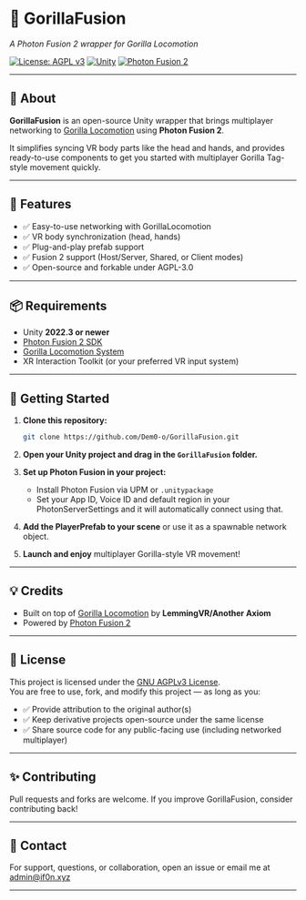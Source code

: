 # 🦍 GorillaFusion  
*A Photon Fusion 2 wrapper for Gorilla Locomotion*

[![License: AGPL v3](https://img.shields.io/badge/License-AGPL%20v3-blue.svg)](https://www.gnu.org/licenses/agpl-3.0)
[![Unity](https://img.shields.io/badge/Unity-2022.3+-black.svg?logo=unity)](https://unity.com/)
[![Photon Fusion 2](https://img.shields.io/badge/Photon-Fusion%202-brightgreen.svg)](https://doc.photonengine.com/fusion/current/)

---

## 🚀 About

**GorillaFusion** is an open-source Unity wrapper that brings multiplayer networking to [Gorilla Locomotion](https://github.com/DeadlyCobra/GorillaLocomotion) using **Photon Fusion 2**.

It simplifies syncing VR body parts like the head and hands, and provides ready-to-use components to get you started with multiplayer Gorilla Tag-style movement quickly.

---

## 🧰 Features

- ✅ Easy-to-use networking with GorillaLocomotion  
- ✅ VR body synchronization (head, hands)  
- ✅ Plug-and-play prefab support  
- ✅ Fusion 2 support (Host/Server, Shared, or Client modes)  
- ✅ Open-source and forkable under AGPL-3.0  

---

## 📦 Requirements

- Unity **2022.3 or newer**  
- [Photon Fusion 2 SDK](https://doc.photonengine.com/fusion/current/)  
- [Gorilla Locomotion System](https://github.com/DeadlyCobra/GorillaLocomotion)  
- XR Interaction Toolkit (or your preferred VR input system)  

---

## 🧪 Getting Started

1. **Clone this repository:**

   ```bash
   git clone https://github.com/Dem0-o/GorillaFusion.git
   ```

2. **Open your Unity project and drag in the `GorillaFusion` folder.**

3. **Set up Photon Fusion in your project:**
   - Install Photon Fusion via UPM or `.unitypackage`
   - Set your App ID, Voice ID and default region in your PhotonServerSettings and it will automatically connect using that.

4. **Add the PlayerPrefab to your scene** or use it as a spawnable network object.

5. **Launch and enjoy** multiplayer Gorilla-style VR movement!

---

## 💡 Credits

- Built on top of [Gorilla Locomotion](https://github.com/Another-Axiom/GorillaLocomotion) by **LemmingVR/Another Axiom**  
- Powered by [Photon Fusion 2](https://www.photonengine.com/fusion)

---

## 📜 License

This project is licensed under the [GNU AGPLv3 License](LICENSE).  
You are free to use, fork, and modify this project — as long as you:

- ✅ Provide attribution to the original author(s)  
- ✅ Keep derivative projects open-source under the same license  
- ✅ Share source code for any public-facing use (including networked multiplayer)

---

## ✨ Contributing

Pull requests and forks are welcome. If you improve GorillaFusion, consider contributing back!

---

## 📨 Contact

For support, questions, or collaboration, open an issue or email me at admin@if0n.xyz

---
